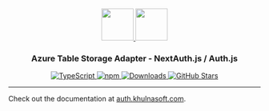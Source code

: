 <p align="center">
  <br/>
  <a href="https://auth.khulnasoft.com" target="_blank">
    <img height="64px" src="https://auth.khulnasoft.com/img/logo-sm.png" />
  </a>
  <a href="https://azure.microsoft.com/en-us/products/storage/tables" target="_blank">
    <img height="64px" src="https://auth.khulnasoft.com/img/adapters/azure-tables.svg"/>
  </a>
  <h3 align="center"><b>Azure Table Storage Adapter</b> - NextAuth.js / Auth.js</a></h3>
  <p align="center" style="align: center;">
    <a href="https://npm.im/@auth/azure-tables-adapter">
      <img src="https://img.shields.io/badge/TypeScript-blue?style=flat-square" alt="TypeScript" />
    </a>
    <a href="https://npm.im/@auth/azure-tables-adapter">
      <img alt="npm" src="https://img.shields.io/npm/v/@auth/azure-tables-adapter?color=green&label=@auth/azure-tables-adapter&style=flat-square">
    </a>
    <a href="https://www.npmtrends.com/@auth/azure-tables-adapter">
      <img src="https://img.shields.io/npm/dm/@auth/azure-tables-adapter?label=%20downloads&style=flat-square" alt="Downloads" />
    </a>
    <a href="https://github.com/khulnasoft/nextdev/stargazers">
      <img src="https://img.shields.io/github/stars/khulnasoft/nextdev?style=flat-square" alt="GitHub Stars" />
    </a>
  </p>
</p>

---

Check out the documentation at [auth.khulnasoft.com](https://auth.khulnasoft.com/getting-started/adapters/azure-tables).
